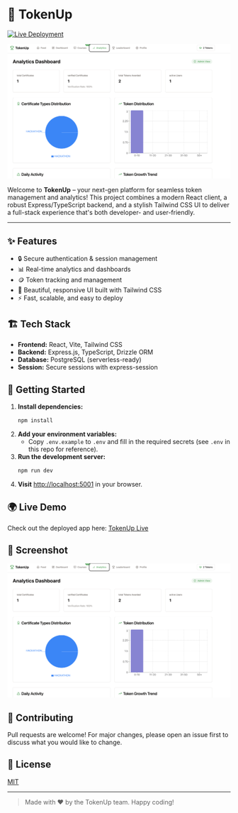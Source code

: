 # 🚀 TokenUp

[![Live Deployment](https://img.shields.io/badge/Live%20App-Online-brightgreen?style=flat-square)](https://b2c428e4-f74e-42f8-8106-12ef17806a32-00-3vct8g4ub71m7.worf.replit.dev/)

![TokenUp Screenshot](screenshot.png)

Welcome to **TokenUp** – your next-gen platform for seamless token management and analytics! This project combines a modern React client, a robust Express/TypeScript backend, and a stylish Tailwind CSS UI to deliver a full-stack experience that's both developer- and user-friendly.

---

## ✨ Features
- 🔒 Secure authentication & session management
- 📊 Real-time analytics and dashboards
- 🪙 Token tracking and management
- 🎨 Beautiful, responsive UI built with Tailwind CSS
- ⚡ Fast, scalable, and easy to deploy

## 🏗️ Tech Stack
- **Frontend:** React, Vite, Tailwind CSS
- **Backend:** Express.js, TypeScript, Drizzle ORM
- **Database:** PostgreSQL (serverless-ready)
- **Session:** Secure sessions with express-session

## 🚦 Getting Started

1. **Install dependencies:**
   ```bash
   npm install
   ```
2. **Add your environment variables:**
   - Copy `.env.example` to `.env` and fill in the required secrets (see `.env` in this repo for reference).
3. **Run the development server:**
   ```bash
   npm run dev
   ```
4. **Visit** [http://localhost:5001](http://localhost:5001) in your browser.

## 🌍 Live Demo
Check out the deployed app here: [TokenUp Live](https://b2c428e4-f74e-42f8-8106-12ef17806a32-00-3vct8g4ub71m7.worf.replit.dev/)

## 📸 Screenshot

![App Screenshot](screenshot.png)

## 🤝 Contributing
Pull requests are welcome! For major changes, please open an issue first to discuss what you would like to change.

## 📄 License
[MIT](LICENSE)

---

> Made with ❤️ by the TokenUp team. Happy coding!
